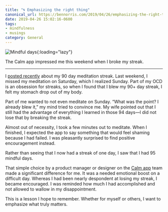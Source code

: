 ```yaml
---
title: "🌀 Emphasizing the right thing"
canonical_url: https://bennorris.com/2019/04/26/emphasizing-the-right-thing
date: 2019-04-26 15:02:16-0600
tags:
- mindfulness
- musings
category: General
---
```


![Mindful days](https://media.bennorris.com/images/bennorris/uploads/2019/cd385d0bc1.jpg){:loading="lazy"}

The Calm app impressed me this weekend when I broke my streak.

***

I [posted recently](https://www.bennorris.com/2019/04/16/ninety-days-of-meditation) about my 90 day meditation streak. Last weekend, I missed my meditation on Saturday, which I realized Sunday. Part of my OCD is an obsession for streaks, so when I found that I blew my 90+ day streak, I felt my stomach drop out of my body.

Part of me wanted to not even meditate on Sunday. “What was the point? I already blew it,” my mind tried to convince me. My wife pointed out that I still had the advantage of everything I learned in those 94 days—I did not lose that by breaking the streak.

Almost out of necessity, I took a few minutes out to meditate. When I finished, I expected the app to say something that would feel shaming because I had failed. I was pleasantly surprised to find positive encouragement instead.

Rather than seeing that I now had a streak of one day, I saw that I had 95 mindful days.

That simple choice by a product manager or designer on the [Calm app](https://www.calm.com) team made a significant difference for me. It was a needed emotional boost on a difficult day. Whereas I had been nearly despondent at losing my streak, I became encouraged. I was reminded how much I had accomplished and not allowed to wallow in my disappointment.

This is a lesson I hope to remember. Whether for myself or others, I want to emphasize what truly matters.
